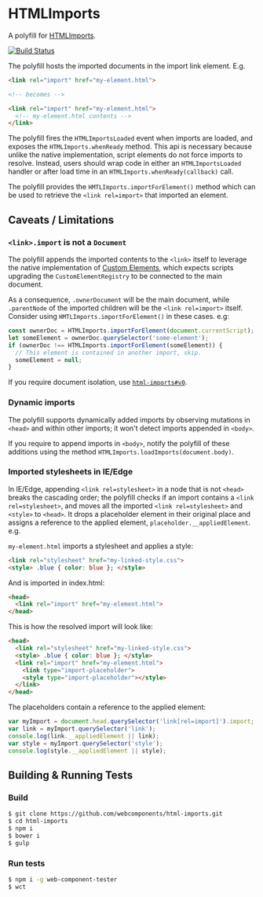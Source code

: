 # HTMLImports

A polyfill for [HTMLImports](https://www.w3.org/TR/html-imports/).

[![Build Status](https://travis-ci.org/webcomponents/html-imports.svg?branch=master)](https://travis-ci.org/webcomponents/html-imports)

The polyfill hosts the imported documents in the import link element. E.g.

```html
<link rel="import" href="my-element.html">

<!-- becomes -->

<link rel="import" href="my-element.html">
  <!-- my-element.html contents -->
</link>
```

The polyfill fires the `HTMLImportsLoaded` event when imports are loaded, and exposes the `HTMLImports.whenReady` method. This api is necessary because unlike the native implementation, script elements do not force imports to resolve. Instead, users should wrap code in either an `HTMLImportsLoaded` handler or after load time in an `HTMLImports.whenReady(callback)` call.

The polyfill provides the `HMTLImports.importForElement()` method which can be used to retrieve the `<link rel=import>` that imported an element.

## Caveats / Limitations

### `<link>.import` is not a `Document`

The polyfill appends the imported contents to the `<link>` itself to leverage the native implementation of [Custom Elements](https://www.w3.org/TR/custom-elements), which expects scripts upgrading the `CustomElementRegistry` to be connected to the main document.

As a consequence, `.ownerDocument` will be the main document, while `.parentNode` of the imported children will be the `<link rel=import>` itself. Consider using `HMTLImports.importForElement()` in these cases. e.g:

```javascript
const ownerDoc = HTMLImports.importForElement(document.currentScript);
let someElement = ownerDoc.querySelector('some-element');
if (ownerDoc !== HTMLImports.importForElement(someElement)) {
  // This element is contained in another import, skip.
  someElement = null;
}
```

If you require document isolation, use [`html-imports#v0`](https://github.com/webcomponents/html-imports/tree/v0).

### Dynamic imports

The polyfill supports dynamically added imports by observing mutations in `<head>` and within other imports; it won't detect imports appended in `<body>`.

If you require to append imports in `<body>`, notify the polyfill of these additions using the method `HTMLImports.loadImports(document.body)`.

### Imported stylesheets in IE/Edge

In IE/Edge, appending `<link rel=stylesheet>` in a node that is not `<head>` breaks the cascading order; the polyfill checks if an import contains a `<link rel=stylesheet>`, and moves all the imported `<link rel=stylesheet>` and `<style>` to `<head>`. It drops a placeholder element in their original place and assigns a reference to the applied element, `placeholder.__appliedElement`. e.g.

`my-element.html` imports a stylesheet and applies a style:

```html
<link rel="stylesheet" href="my-linked-style.css">
<style> .blue { color: blue }; </style>
```

And is imported in index.html:

```html
<head>
  <link rel="import" href="my-element.html">
</head>
```

This is how the resolved import will look like:

```html
<head>
  <link rel="stylesheet" href="my-linked-style.css">
  <style> .blue { color: blue }; </style>
  <link rel="import" href="my-element.html">
    <link type="import-placeholder">
    <style type="import-placeholder"></style>
  </link>
</head>
```

The placeholders contain a reference to the applied element:

```javascript
var myImport = document.head.querySelector('link[rel=import]').import;
var link = myImport.querySelector('link');
console.log(link.__appliedElement || link);
var style = myImport.querySelector('style');
console.log(style.__appliedElement || style);
```

## Building & Running Tests

### Build

```bash
$ git clone https://github.com/webcomponents/html-imports.git
$ cd html-imports
$ npm i
$ bower i
$ gulp
```

### Run tests

```bash
$ npm i -g web-component-tester
$ wct
```
